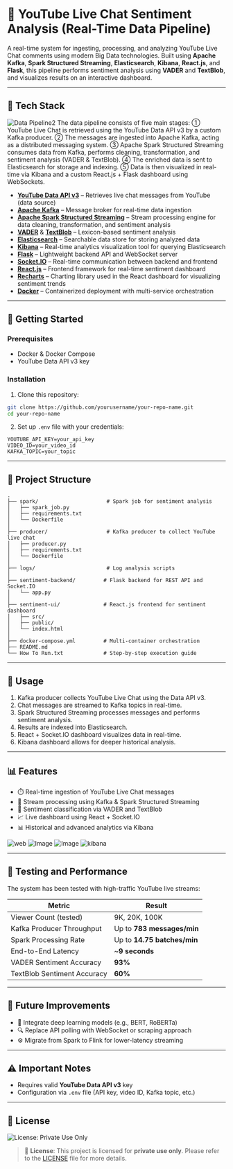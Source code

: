 # 📱 YouTube Live Chat Sentiment Analysis (Real-Time Data Pipeline)

A real-time system for ingesting, processing, and analyzing YouTube Live Chat comments using modern Big Data technologies. Built using **Apache Kafka**, **Spark Structured Streaming**, **Elasticsearch**, **Kibana**, **React.js**, and **Flask**, this pipeline performs sentiment analysis using **VADER** and **TextBlob**, and visualizes results on an interactive dashboard.

---

## 🔧 Tech Stack
![Data Pipeline2](https://github.com/user-attachments/assets/384d4341-ddf0-4a7a-bdf2-6448aa926a3d)
The data pipeline consists of five main stages:
① YouTube Live Chat is retrieved using the YouTube Data API v3 by a custom Kafka producer.
② The messages are ingested into Apache Kafka, acting as a distributed messaging system.
③ Apache Spark Structured Streaming consumes data from Kafka, performs cleaning, transformation, and sentiment analysis (VADER & TextBlob).
④ The enriched data is sent to Elasticsearch for storage and indexing.
⑤ Data is then visualized in real-time via Kibana and a custom React.js + Flask dashboard using WebSockets.

* **[YouTube Data API v3](https://developers.google.com/youtube/v3)** – Retrieves live chat messages from YouTube (data source)  
* **[Apache Kafka](https://kafka.apache.org/)** – Message broker for real-time data ingestion  
* **[Apache Spark Structured Streaming](https://spark.apache.org/docs/latest/structured-streaming-programming-guide.html)** – Stream processing engine for data cleaning, transformation, and sentiment analysis  
* **[VADER](https://github.com/cjhutto/vaderSentiment)** & **[TextBlob](https://textblob.readthedocs.io/)** – Lexicon-based sentiment analysis  
* **[Elasticsearch](https://www.elastic.co/elasticsearch/)** – Searchable data store for storing analyzed data  
* **[Kibana](https://www.elastic.co/kibana/)** – Real-time analytics visualization tool for querying Elasticsearch  
* **[Flask](https://flask.palletsprojects.com/)** – Lightweight backend API and WebSocket server  
* **[Socket.IO](https://socket.io/)** – Real-time communication between backend and frontend  
* **[React.js](https://reactjs.org/)** – Frontend framework for real-time sentiment dashboard  
* **[Recharts](https://recharts.org/)** – Charting library used in the React dashboard for visualizing sentiment trends  
* **[Docker](https://www.docker.com/)** – Containerized deployment with multi-service orchestration

---

## 🚀 Getting Started

### Prerequisites

* Docker & Docker Compose
* YouTube Data API v3 key

### Installation

1. Clone this repository:

```bash
git clone https://github.com/yourusername/your-repo-name.git
cd your-repo-name
```

2. Set up `.env` file with your credentials:

```env
YOUTUBE_API_KEY=your_api_key
VIDEO_ID=your_video_id
KAFKA_TOPIC=your_topic
```
---

## 📁 Project Structure

```
.
├── spark/                      # Spark job for sentiment analysis
│   ├── spark_job.py            
│   ├── requirements.txt        
│   └── Dockerfile              
│
├── producer/                   # Kafka producer to collect YouTube live chat
│   ├── producer.py             
│   ├── requirements.txt        
│   └── Dockerfile              
│
├── logs/                       # Log analysis scripts
│
├── sentiment-backend/         # Flask backend for REST API and Socket.IO
│   └── app.py                  
│
├── sentiment-ui/              # React.js frontend for sentiment dashboard
│   ├── src/                    
│   ├── public/                 
│   └── index.html              
│
├── docker-compose.yml         # Multi-container orchestration
├── README.md                  
└── How To Run.txt             # Step-by-step execution guide
```

---

## 📌 Usage

1. Kafka producer collects YouTube Live Chat using the Data API v3.
2. Chat messages are streamed to Kafka topics in real-time.
3. Spark Structured Streaming processes messages and performs sentiment analysis.
4. Results are indexed into Elasticsearch.
5. React + Socket.IO dashboard visualizes data in real-time.
6. Kibana dashboard allows for deeper historical analysis.

---

## 📊 Features

* ⏱️ Real-time ingestion of YouTube Live Chat messages
* 🔄 Stream processing using Kafka & Spark Structured Streaming
* 💬 Sentiment classification via VADER and TextBlob
* 📈 Live dashboard using React + Socket.IO
* 📊 Historical and advanced analytics via Kibana

![web](https://github.com/user-attachments/assets/07315439-d078-42d7-8e1c-8bd2223742e0)
![Image](https://github.com/user-attachments/assets/a44c717f-5ffc-4f4f-a730-068bee485466)
![Image](https://github.com/user-attachments/assets/e0d0ca6f-3710-4018-9cc4-d2dae758dbb9)
![kibana](https://github.com/user-attachments/assets/45075e59-c8c8-4d1f-b1db-c4159a8594d8)

---

## 🧪 Testing and Performance

The system has been tested with high-traffic YouTube live streams:

| Metric                      | Result                      |
| --------------------------- | --------------------------- |
| Viewer Count (tested)       | 9K, 20K, 100K               |
| Kafka Producer Throughput   | Up to **783 messages/min**  |
| Spark Processing Rate       | Up to **14.75 batches/min** |
| End-to-End Latency          | \~**9 seconds**             |
| VADER Sentiment Accuracy    | **93%**                     |
| TextBlob Sentiment Accuracy | **60%**                     |

---

## 🔮 Future Improvements

* 🧠 Integrate deep learning models (e.g., BERT, RoBERTa)
* 🔍 Replace API polling with WebSocket or scraping approach
* ⚙️ Migrate from Spark to Flink for lower-latency streaming

---

## ⚠️ Important Notes

* Requires valid **YouTube Data API v3** key
* Configuration via `.env` file (API key, video ID, Kafka topic, etc.)

---

## 📝 License
![License: Private Use Only](https://img.shields.io/badge/license-private--use--only-lightgrey)

> 📄 **License**: This project is licensed for **private use only**. Please refer to the [LICENSE](./LICENSE) file for more details.
